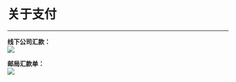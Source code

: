 # 关于支付 #

----------

**线下公司汇款：**  
![](http://i.imgur.com/mwajzS0.png)

**邮局汇款单：**  
![](http://i.imgur.com/8m01EtT.jpg)  
